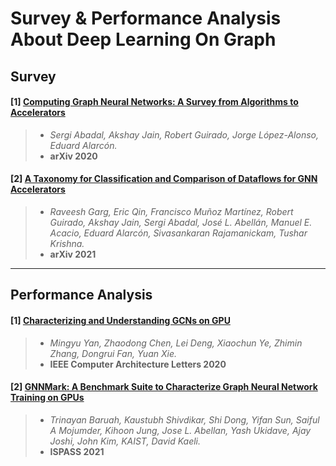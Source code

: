# Survey & Performance Analysis About Deep Learning On Graph



## Survey

#### [1] [Computing Graph Neural Networks: A Survey from Algorithms to Accelerators](https://arxiv.org/abs/2010.00130)
> - *Sergi Abadal, Akshay Jain, Robert Guirado, Jorge López-Alonso, Eduard Alarcón.*
> - **arXiv 2020**

#### [2] [A Taxonomy for Classification and Comparison of Dataflows for GNN Accelerators](https://arxiv.org/abs/2103.07977)
> - *Raveesh Garg, Eric Qin, Francisco Muñoz Martínez, Robert Guirado, Akshay Jain, Sergi Abadal, José L. Abellán, Manuel E. Acacio, Eduard Alarcón, Sivasankaran Rajamanickam, Tushar Krishna.*
> - **arXiv 2021**

---
## Performance Analysis

#### [1] [Characterizing and Understanding GCNs on GPU](https://arxiv.org/abs/2010.00130)
> - *Mingyu Yan, Zhaodong Chen, Lei Deng, Xiaochun Ye, Zhimin Zhang, Dongrui Fan, Yuan Xie.*
> - **IEEE Computer Architecture Letters 2020**


#### [2] [GNNMark: A Benchmark Suite to Characterize Graph Neural Network Training on GPUs](https://ieeexplore.ieee.org/abstract/document/9408205)
> - *Trinayan Baruah, Kaustubh Shivdikar, Shi Dong, Yifan Sun, Saiful A Mojumder, Kihoon Jung, Jose L. Abellan, Yash Ukidave, Ajay Joshi, John Kim, KAIST, David Kaeli.*
> - **ISPASS 2021**